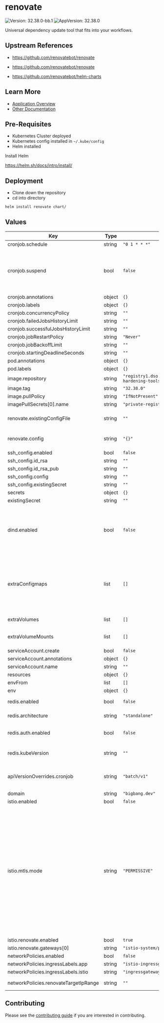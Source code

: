 # renovate

![Version: 32.38.0-bb.1](https://img.shields.io/badge/Version-32.38.0--bb.1-informational?style=flat-square) ![AppVersion: 32.38.0](https://img.shields.io/badge/AppVersion-32.38.0-informational?style=flat-square)

Universal dependency update tool that fits into your workflows.

## Upstream References
* <https://github.com/renovatebot/renovate>

* <https://github.com/renovatebot/renovate>
* <https://github.com/renovatebot/helm-charts>

## Learn More
* [Application Overview](docs/overview.md)
* [Other Documentation](docs/)

## Pre-Requisites

* Kubernetes Cluster deployed
* Kubernetes config installed in `~/.kube/config`
* Helm installed

Install Helm

https://helm.sh/docs/intro/install/

## Deployment

* Clone down the repository
* cd into directory
```bash
helm install renovate chart/
```

## Values

| Key | Type | Default | Description |
|-----|------|---------|-------------|
| cronjob.schedule | string | `"0 1 * * *"` |  |
| cronjob.suspend | bool | `false` | If it is set to true, all subsequent executions are suspended. This setting does not apply to already started executions. |
| cronjob.annotations | object | `{}` |  |
| cronjob.labels | object | `{}` |  |
| cronjob.concurrencyPolicy | string | `""` |  |
| cronjob.failedJobsHistoryLimit | string | `""` |  |
| cronjob.successfulJobsHistoryLimit | string | `""` |  |
| cronjob.jobRestartPolicy | string | `"Never"` |  |
| cronjob.jobBackoffLimit | string | `""` |  |
| cronjob.startingDeadlineSeconds | string | `""` |  |
| pod.annotations | object | `{}` |  |
| pod.labels | object | `{}` |  |
| image.repository | string | `"registry1.dso.mil/ironbank/container-hardening-tools/renovate/renovate"` |  |
| image.tag | string | `"32.38.0"` |  |
| image.pullPolicy | string | `"IfNotPresent"` |  |
| imagePullSecrets[0].name | string | `"private-registry"` |  |
| renovate.existingConfigFile | string | `""` | Custom exiting global renovate config |
| renovate.config | string | `"{}"` | Inline global renovate config.json |
| ssh_config.enabled | bool | `false` |  |
| ssh_config.id_rsa | string | `""` |  |
| ssh_config.id_rsa_pub | string | `""` |  |
| ssh_config.config | string | `""` |  |
| ssh_config.existingSecret | string | `""` |  |
| secrets | object | `{}` |  |
| existingSecret | string | `""` |  |
| dind.enabled | bool | `false` | dind is non-functional in BB as it requires a privileged non-hardened container, changing this value does nothing |
| extraConfigmaps | list | `[]` | Additional configmaps. A generated configMap name is: "renovate.fullname" + "extra" + name(below) e.g. renovate-netrc-config |
| extraVolumes | list | `[]` | Additional volumes to the pod |
| extraVolumeMounts | list | `[]` | Additional volumeMounts to the container |
| serviceAccount.create | bool | `false` |  |
| serviceAccount.annotations | object | `{}` |  |
| serviceAccount.name | string | `""` |  |
| resources | object | `{}` |  |
| envFrom | list | `[]` |  |
| env | object | `{}` |  |
| redis.enabled | bool | `false` | Enable the Redis subchart? |
| redis.architecture | string | `"standalone"` | Disable replication by default |
| redis.auth.enabled | bool | `false` | Don't require a password by default |
| redis.kubeVersion | string | `""` | Override Kubernetes version for redis chart |
| apiVersionOverrides.cronjob | string | `"batch/v1"` | String to override apiVersion of cronjob rendered by this helm chart |
| domain | string | `"bigbang.dev"` | Big Bang Values |
| istio.enabled | bool | `false` |  |
| istio.mtls.mode | string | `"PERMISSIVE"` | STRICT = Allow only mutual TLS traffic, PERMISSIVE = Allow both plain text and mutual TLS traffic PERMISSIVE is required for any action which redeploys pods because STRICT interferes with initContainers Can be changed to STRICT after all initContainers have finished but will interfere with upgrades/pod deployments that have initContainers |
| istio.renovate.enabled | bool | `true` |  |
| istio.renovate.gateways[0] | string | `"istio-system/public"` |  |
| networkPolicies.enabled | bool | `false` |  |
| networkPolicies.ingressLabels.app | string | `"istio-ingressgateway"` |  |
| networkPolicies.ingressLabels.istio | string | `"ingressgateway"` |  |
| networkPolicies.renovateTargetIpRange | string | `""` | IP range of target deployment |

## Contributing

Please see the [contributing guide](./CONTRIBUTING.md) if you are interested in contributing.
